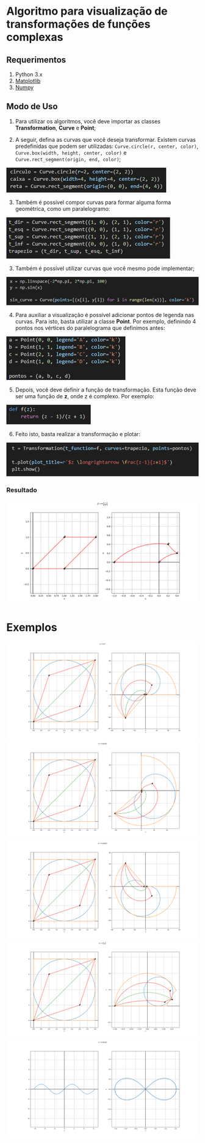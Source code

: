 # Algoritmo para visualização de transformações de funções complexas

## Requerimentos
1) Python 3.x
2) [Matplotlib](https://matplotlib.org/3.2.2/users/installing.html)
3) [Numpy](https://www.edureka.co/blog/install-numpy/)

## Modo de Uso

1) Para utilizar os algoritmos, você deve importar as classes **Transformation**, **Curve** e **Point**;

2) A seguir, defina as curvas que você deseja transformar. Existem curvas predefinidas que podem ser utilizadas: `Curve.circle(r, center, color)`, `Curve.box(width, height, center, color)` e `Curve.rect_segment(origin, end, color)`;

![alt text](./docs/pre_curves.png "Curvas Predefinidas")

3) Também é possível compor curvas para formar alguma forma geométrica, como um paralelogramo:

![alt text](./docs/compound_curve.png "Curvas Compostas")

3) Também é possível utilizar curvas que você mesmo pode implementar;

![alt text](./docs/custom_curve.png "Curvas Customizadas")

4) Para auxiliar a visualização é possível adicionar pontos de legenda nas curvas. Para isto, basta utilizar a classe **Point**. Por exemplo, definindo 4 pontos nos vértices do paralelograma que definimos antes:

![alt text](./docs/points.png "Pontos de legenda")

5) Depois, você deve definir a função de transformação. Esta função deve ser uma função de **z**, onde z é complexo. Por exemplo:

![alt text](./docs/t_function.png "Curvas Predefinidas")

6) Feito isto, basta realizar a transformação e plotar:

![alt text](./docs/transform.png "Transformação e plot")

### Resultado
![alt text](./docs/result.png "Transformação e plot")

# Exemplos
![alt text](./docs/e1.png "Transformação e plot")
![alt text](./docs/e2.png "Transformação e plot")
![alt text](./docs/e3.png "Transformação e plot")
![alt text](./docs/e4.png "Transformação e plot")
![alt text](./docs/e5.png "Transformação e plot")


